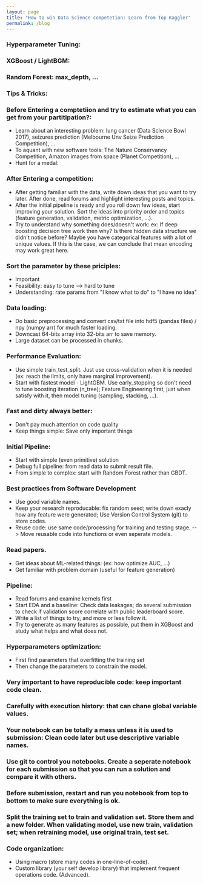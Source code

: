 ```yaml
---
layout: page
title: "How to win Data Science competetion: Learn from Top Kaggler"
permalink: /blog
---
```



### Hyperparameter Tuning: 
### XGBoost / LightBGM: 
### Random Forest: max_depth, ...
### Tips & Tricks: 
### Before Entering a comptetiion and try to estimate what you can get from your partitipation?: 
- Learn about an interesting problem: lung cancer (Data Science Bowl 2017), seizures prediction (Melbourne Unv Seize Prediction Competition), ...
- To aquant with new software tools: The Nature Conservancy Competition, Amazon images from space (Planet Competition), ...
- Hunt for a medal: 
### After Entering a competition: 
- After getting familiar with the data, write down ideas that you want to try later. After done, read forums and highlight interesting posts and topics. 
- After the initial pipeline is ready and you roll down few ideas, start improving your solution. Sort the ideas into priority order and topics (feature generation, validation, metric optimization, ...). 
- Try to understand why something does/doesn't work: ex: If deep boosting decision tree work then why? Is there hidden data structure we didn't notice before? Maybe you have categorical features with a lot of unique values. If this is the case, we can conclude that mean encoding may work great here.
### Sort the parameter by these priciples: 
- Important
- Feasibility: easy to tune --> hard to tune
- Understanding: rate params from "I know what to do" to "I have no idea"
### Data loading: 
- Do basic preprocessing and convert csv/txt file into hdf5 (pandas files) / npy (numpy arr) for much faster loading.
- Downcast 64-bits array into 32-bits arr to save memory. 
- Large dataset can be processed in chunks.
### Performance Evaluation: 
- Use simple train_test_split. Just use cross-validation when it is needed (ex: reach the limits, only have marginal improvement).
- Start with fastest model - LightGBM. Use early_stopping so don't need to tune boosting iteration (n_tree); Feature Engineering first, just when satisfy with it, then model tuning (sampling, stacking, ...).
### Fast and dirty always better: 
- Don't pay much attention on code quality
- Keep things simple: Save only important things
### Initial Pipeline: 
- Start with simple (even primitive) solution
- Debug full pipeline: from read data to submit result file.
- From simple to complex: start with Random Forest rather than GBDT. 
### Best practices from Software Development
- Use good variable names.
- Keep your research reproducable: fix random seed; write down exacly how any feature were generated;  Use Version Control System (git) to store codes.
- Reuse code: use same code/processing for training and testing stage. --> Move reusable code into functions or even seperate models.
### Read papers.
- Get ideas about ML-related things: (ex: how optimize AUC, ...)
- Get familiar with problem domain (useful for feature generation)
### Pipeline: 
- Read forums and examine kernels first
- Start EDA and a baseline: Check data leakages; do several submission to check if validation score correlate with public leaderboard score.
- Write a list of things to try, and more or less follow it. 
- Try to generate as many features as possible, put them in XGBoost and study what helps and what does not.  
### Hyperparameters optimization: 
- First find parameters that overfitting the training set
- Then change the parameters to constrain the model.
### Very important to have reproducible code: keep important code clean.
### Carefully with execution history: that can chane global variable values.
### Your notebook can be totally a mess unless it is used to submission: Clean code later but use descriptive variable names.
### Use git to control you notebooks. Create a seperate notebook for each submission so that you can run a solution and compare it with others.
### Before submission, restart and run you notebook from top to bottom to make sure everything is ok.
### Split the training set to train and validation set.  Store them and a new folder. When validating model, use new train, validation set; when retraining model, use original train, test set.
### Code organization: 
- Using macro (store many codes in one-line-of-code). 
- Custom library (your self develop library) that implement frequent operations code. (Advanced).
